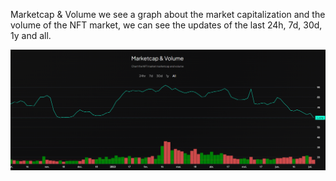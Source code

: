 Marketcap & Volume we see a graph about the market capitalization and the volume of the NFT market, we can see the updates of the last 24h, 7d, 30d, 1y and all.

![Intel_market_marketcap&volume](./pictures/market_marketplace%26volume.png)